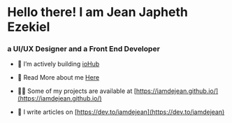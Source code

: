 <h1 align="left">Hello there! I am Jean Japheth Ezekiel</h1>
<h3 align="left">a UI/UX Designer and a Front End Developer</h3>

- 🔭 I’m actively building [ioHub](https://iohub.space)

- 👯 Read More about me [Here](https://ogurinkabenjamin.com/about)

- 👨‍💻 Some of my projects are available at [https://iamdejean.github.io/](https://iamdejean.github.io/)

- 📝 I  write articles on [https://dev.to/iamdejean](https://dev.to/iamdejean)
